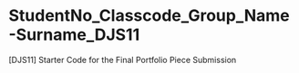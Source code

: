 # StudentNo_Classcode_Group_Name-Surname_DJS11
[DJS11] Starter Code for the Final Portfolio Piece Submission
